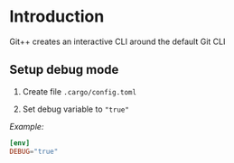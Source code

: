 # Introduction
Git++ creates an interactive CLI around the default Git CLI


## Setup debug mode

1. Create file `.cargo/config.toml`

2. Set debug variable to `"true"`

*Example:* 
```toml
[env]
DEBUG="true"
```